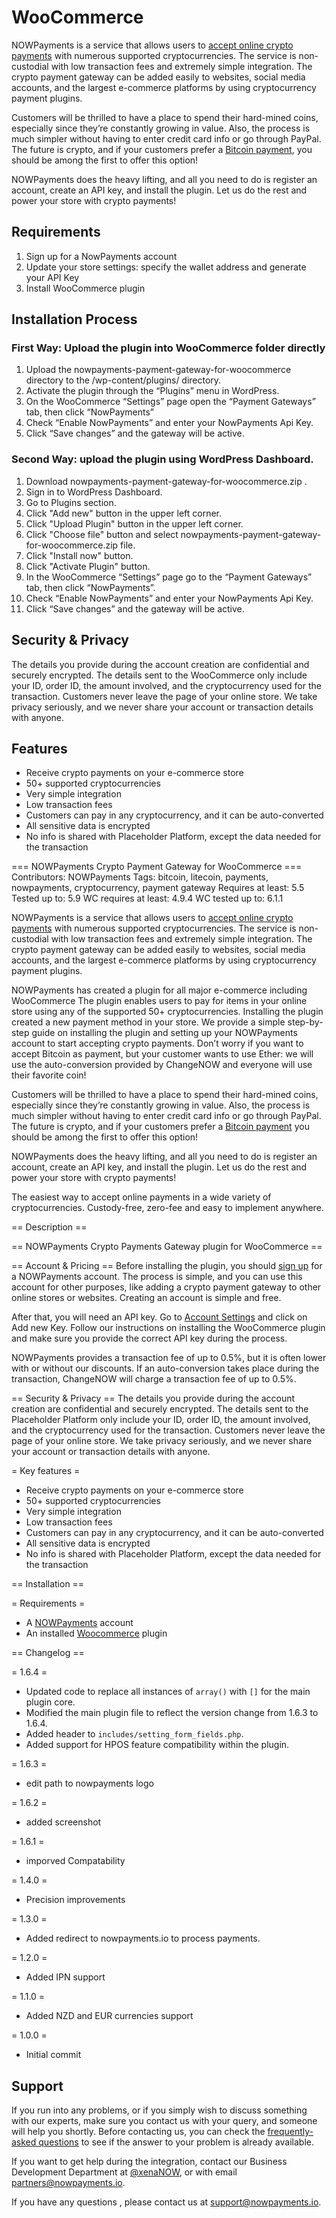 # WooCommerce
NOWPayments is a service that allows users to [accept online crypto payments](https://nowpayments.io) with numerous supported cryptocurrencies. The service is non-custodial with low transaction fees and extremely simple integration. The crypto payment gateway can be added easily to websites, social media accounts, and the largest e-commerce platforms by using cryptocurrency payment plugins.

Customers will be thrilled to have a place to spend their hard-mined coins, especially since they’re constantly growing in value. Also, the process is much simpler without having to enter credit card info or go through PayPal. The future is crypto, and if your customers prefer a [Bitcoin payment](https://nowpayments.io/supported-coins/bitcoin-payments), you should be among the first to offer this option!

NOWPayments does the heavy lifting, and all you need to do is register an account, create an API key, and install the plugin. Let us do the rest and power your store with crypto payments!


## Requirements
1. Sign up for a NowPayments account
2. Update your store settings: specify the wallet address and generate your API Key
3. Install WooCommerce plugin


## Installation Process
### First Way: Upload the plugin into WooCommerce folder directly
1. Upload the nowpayments-payment-gateway-for-woocommerce directory to the /wp-content/plugins/ directory.
2. Activate the plugin through the “Plugins” menu in WordPress.
3. On the WooCommerce “Settings” page open the “Payment Gateways” tab, then click “NowPayments”
4. Check “Enable NowPayments” and enter your NowPayments Api Key.
5. Click “Save changes” and the gateway will be active.

### Second Way: upload the plugin using WordPress Dashboard.
1. Download nowpayments-payment-gateway-for-woocommerce.zip .
2. Sign in to WordPress Dashboard.
3. Go to Plugins section.
4. Click "Add new" button in the upper left corner.
5. Click "Upload Plugin" button in the upper left corner.
6. Click "Choose file" button and select nowpayments-payment-gateway-for-woocommerce.zip file.
7. Click "Install now" button.
8. Click "Activate Plugin" button.
9. In the WooCommerce “Settings” page go to the “Payment Gateways” tab, then click “NowPayments”.
10. Check “Enable NowPayments” and enter your NowPayments Api Key.
11. Click “Save changes” and the gateway will be active.

## Security & Privacy
The details you provide during the account creation are confidential and securely encrypted. The details sent to the WooCommerce only include your ID, order ID, the amount involved, and the cryptocurrency used for the transaction. Customers never leave the page of your online store. We take privacy seriously, and we never share your account or transaction details with anyone.

## Features
* Receive crypto payments on your e-commerce store
* 50+ supported cryptocurrencies
* Very simple integration
* Low transaction fees
* Customers can pay in any cryptocurrency, and it can be auto-converted
* All sensitive data is encrypted
* No info is shared with Placeholder Platform, except the data needed for the transaction

=== NOWPayments Crypto Payment Gateway for WooCommerce ===
Contributors: NOWPayments
Tags: bitcoin, litecoin, payments, nowpayments, cryptocurrency, payment gateway
Requires at least:       5.5
Tested up to:            5.9
WC requires at least:    4.9.4
WC tested up to:         6.1.1

NOWPayments is a service that allows users to [accept online crypto payments](https://nowpayments.io/) with numerous supported cryptocurrencies. The service is non-custodial with low transaction fees and extremely simple integration. The crypto payment gateway can be added easily to websites, social media accounts, and the largest e-commerce platforms by using cryptocurrency payment plugins.

NOWPayments has created a plugin for all major e-commerce including WooCommerce The plugin enables users to pay for items in your online store using any of the supported 50+ cryptocurrencies. Installing the plugin created a new payment method in your store. We provide a simple step-by-step guide on installing the plugin and setting up your NOWPayments account to start accepting crypto payments. Don’t worry if you want to accept Bitcoin as payment, but your customer wants to use Ether: we will use the auto-conversion provided by ChangeNOW and everyone will use their favorite coin!

Customers will be thrilled to have a place to spend their hard-mined coins, especially since they’re constantly growing in value. Also, the process is much simpler without having to enter credit card info or go through PayPal. The future is crypto, and if your customers prefer a [Bitcoin payment](https://nowpayments.io/supported-coins/bitcoin-payments/) you should be among the first to offer this option!

NOWPayments does the heavy lifting, and all you need to do is register an account, create an API key, and install the plugin. Let us do the rest and power your store with crypto payments!


The easiest way to accept online payments in a wide variety of cryptocurrencies. Custody-free, zero-fee and easy to implement anywhere.

== Description ==

== NOWPayments Crypto Payments Gateway plugin for WooCommerce ==


== Account & Pricing ==
Before installing the plugin, you should [sign up](https://account.nowpayments.io/create-account) for a NOWPayments account. The process is simple, and you can use this account for other purposes, like adding a crypto payment gateway to other online stores or websites. Creating an account is simple and free.

After that, you will need an API key. Go to [Account Settings](https://account.nowpayments.io/store-settings) and click on Add new Key. Follow our instructions on installing the WooCommerce plugin and make sure you provide the correct API key during the process.

NOWPayments provides a transaction fee of up to 0.5%, but it is often lower with or without our discounts. If an auto-conversion takes place during the transaction, ChangeNOW will charge a transaction fee of up to 0.5%.

== Security & Privacy ==
The details you provide during the account creation are confidential and securely encrypted. The details sent to the Placeholder Platform only include your ID, order ID, the amount involved, and the cryptocurrency used for the transaction. Customers never leave the page of your online store. We take privacy seriously, and we never share your account or transaction details with anyone.

= Key features =

* Receive crypto payments on your e-commerce store
* 50+ supported cryptocurrencies
* Very simple integration
* Low transaction fees
* Customers can pay in any cryptocurrency, and it can be auto-converted
* All sensitive data is encrypted
* No info is shared with Placeholder Platform, except the data needed for the transaction

== Installation ==

= Requirements =

* A  [NOWPayments](https://nowpayments.io/) account
* An installed  [Woocommerce](https://wordpress.org/plugins/woocommerce/) plugin

== Changelog ==

= 1.6.4 =
* Updated code to replace all instances of `array()` with `[]` for the main plugin core.
* Modified the main plugin file to reflect the version change from 1.6.3 to 1.6.4.
* Added header to `includes/setting_form_fields.php`.
* Added support for HPOS feature compatibility within the plugin.

= 1.6.3 =
* edit path to nowpayments logo

= 1.6.2 =
* added screenshot

= 1.6.1 =
* imporved Compatability

= 1.4.0 =
* Precision improvements

= 1.3.0 =
* Added redirect to nowpayments.io to process payments.

= 1.2.0 =
* Added IPN support

= 1.1.0 =
* Added NZD and EUR currencies support

= 1.0.0 =
* Initial commit

## Support
If you run into any problems, or if you simply wish to discuss something with our experts, make sure you contact us with your query, and someone will help you shortly. Before contacting us, you can check the [frequently-asked questions](https://nowpayments.io/help/) to see if the answer to your problem is already available.

If you want to get help during the integration, contact our Business Development Department at [@xenaNOW](https://t.me/xenaNOW), or with email [partners@nowpayments.io](mailto:partners@nowpayments.io).

If you have any questions , please contact us at support@nowpayments.io.

